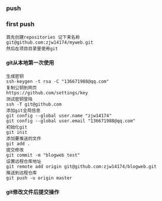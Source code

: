 ### push

### first push

```
首先创建repositories 记下来名称
git@github.com:zjw14174/myweb.git
然后在项目目录里使用git
```

#### git从本地第一次使用

```
生成密钥
ssh-keygen -t rsa -C "136671988@qq.com"
复制公钥到网页
https://github.com/settings/key
测试密钥登陆
ssh -T git@github.com
添加git全局信息
git config --global user.name "zjw14174"
git config --global user.email "136671988@qq.com"
初始化git
git init
添加要推送的文件
git add .
提交修改
git commit -m "blogweb test"
设置远程仓库地址
git remote add origin git@github.com:zjw14174/blogweb.git
推送到远程仓库
git push -u origin master
```

#### git修改文件后提交操作

```

```

